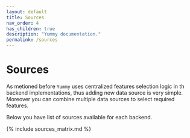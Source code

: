 ```yaml
---
layout: default
title: Sources
nav_order: 4
has_children: true
description: "Yummy documentation."
permalink: /sources
---
```


# Sources

As metioned before `Yummy` uses centralized features selection logic in th backend implementations,
thus adding new data source is very simple.
Moreover you can combine multiple data sources to select required features. 

Below you have list of sources available for each backend. 

{% include sources_matrix.md %}



